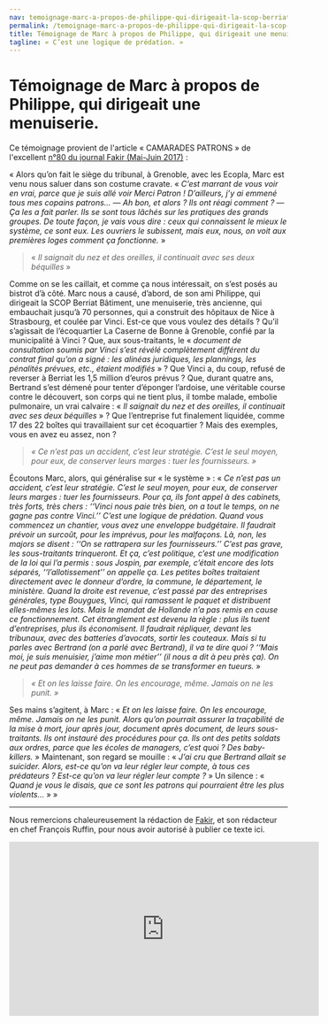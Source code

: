 ```yaml
---
nav: temoignage-marc-a-propos-de-philippe-qui-dirigeait-la-scop-berriat-batiment-une-menuiserie
permalink: /temoignage-marc-a-propos-de-philippe-qui-dirigeait-la-scop-berriat-batiment-une-menuiserie/
title: Témoignage de Marc à propos de Philippe, qui dirigeait une menuiserie.
tagline: « C’est une logique de prédation. »
---
```


# Témoignage de Marc à propos de Philippe, qui dirigeait une menuiserie.

Ce témoignage provient de l'article « CAMARADES PATRONS » de l'excellent [n°80 du journal Fakir (Mai-Juin 2017)](https://www.fakirpresse.info/+-80-en-kiosque-308-+) :

« Alors qu’on fait le siège du tribunal, à Grenoble, avec les Ecopla, Marc est venu nous saluer dans son costume cravate.
« _C’est marrant de vous voir en vrai, parce que je suis allé voir Merci Patron ! D’ailleurs, j’y ai emmené tous mes copains patrons…_
— _Ah bon, et alors ? Ils ont réagi comment ?_
— _Ça les a fait parler. Ils se sont tous lâchés sur les pratiques des grands groupes. De toute façon, je vais vous dire : ceux qui connaissent le mieux le système, ce sont eux. Les ouvriers le subissent, mais eux, nous, on voit aux premières loges comment ça fonctionne._ »

> « _Il saignait du nez et des oreilles, il continuait avec ses deux béquilles_ »

Comme on se les caillait, et comme ça nous intéressait, on s’est posés au bistrot d’à côté. Marc nous a causé, d’abord, de son ami Philippe, qui dirigeait la SCOP Berriat Bâtiment, une menuiserie, très ancienne, qui embauchait jusqu’à 70 personnes, qui a construit des hôpitaux de Nice à Strasbourg, et coulée par Vinci. Est-ce que vous voulez des détails ? Qu’il s’agissait de l’écoquartier La Caserne de Bonne à Grenoble, confié par la municipalité à Vinci ? Que, aux sous-traitants, le « _document de consultation soumis par Vinci s’est révélé complètement différent du contrat final qu’on a signé : les alinéas juridiques, les plannings, les pénalités prévues, etc., étaient modifiés_ » ? Que Vinci a, du coup, refusé de reverser à Berriat les 1,5 million d’euros prévus ? Que, durant quatre ans, Bertrand s’est démené pour tenter d’éponger l’ardoise, une véritable course contre le découvert, son corps qui ne tient plus, il tombe malade, embolie pulmonaire, un vrai calvaire : « _Il saignait du nez et des oreilles, il continuait avec ses deux béquilles_ » ? Que l’entreprise fut finalement liquidée, comme 17 des 22 boîtes qui travaillaient sur cet écoquartier ? Mais des exemples, vous en avez eu assez, non ?

>  _« Ce n’est pas un accident, c’est leur stratégie. C’est le seul moyen, pour eux, de conserver leurs marges : tuer les fournisseurs. »_

Écoutons Marc, alors, qui généralise sur « le système » : « _Ce n’est pas un accident, c’est leur stratégie. C’est le seul moyen, pour eux, de conserver leurs marges : tuer les fournisseurs. Pour ça, ils font appel à des cabinets, très forts, très chers : ‘‘Vinci nous paie très bien, on a tout le temps, on ne gagne pas contre Vinci.’’ C’est une logique de prédation. Quand vous commencez un chantier, vous avez une enveloppe budgétaire. Il faudrait prévoir un surcoût, pour les imprévus, pour les malfaçons. Là, non, les majors se disent : ‘‘On se rattrapera sur les fournisseurs.’’ C’est pas grave, les sous-traitants trinqueront. Et ça, c’est politique, c’est une modification de la loi qui l’a permis : sous Jospin, par exemple, c’était encore des lots séparés, ‘‘l’allotissement’’ on appelle ça. Les petites boîtes traitaient directement avec le donneur d’ordre, la commune, le département, le ministère. Quand la droite est revenue, c’est passé par des entreprises générales, type Bouygues, Vinci, qui ramassent le paquet et distribuent elles-mêmes les lots. Mais le mandat de Hollande n’a pas remis en cause ce fonctionnement. Cet étranglement est devenu la règle : plus ils tuent d’entreprises, plus ils économisent. Il faudrait répliquer, devant les tribunaux, avec des batteries d’avocats, sortir les couteaux. Mais si tu parles avec Bertrand (on a parlé avec Bertrand), il va te dire quoi ? ‘‘Mais moi, je suis menuisier, j’aime mon métier’’ (il nous a dit à peu près ça). On ne peut pas demander à ces hommes de se transformer en tueurs._ »

> _« Et on les laisse faire. On les encourage, même. Jamais on ne les punit. »_

Ses mains s’agitent, à Marc : « _Et on les laisse faire. On les encourage, même. Jamais on ne les punit. Alors qu’on pourrait assurer la traçabilité de la mise à mort, jour après jour, document après document, de leurs sous-traitants. Ils ont instauré des procédures pour ça. Ils ont des petits soldats aux ordres, parce que les écoles de managers, c’est quoi ? Des baby-killers._ » Maintenant, son regard se mouille : « _J’ai cru que Bertrand allait se suicider. Alors, est-ce qu’on va leur régler leur compte, à tous ces prédateurs ? Est-ce qu’on va leur régler leur compte ?_ » Un silence : « _Quand je vous le disais, que ce sont les patrons qui pourraient être les plus violents…_ » »


***

Nous remercions chaleureusement la rédaction de [Fakir](https://www.fakirpresse.info/+-80-en-kiosque-308-+), et son rédacteur en chef François Ruffin, pour nous avoir autorisé à publier ce texte ici.


<iframe width="560" height="315" src="https://www.youtube.com/embed/TDsX0UlzQTA?ecver=1" frameborder="0" allowfullscreen></iframe>

